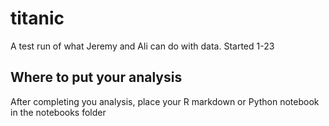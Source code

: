 # titanic

A test run of what Jeremy and Ali can do with data. Started 1-23
## Where to put your analysis

After completing you analysis, place your R markdown or Python notebook in the notebooks folder

